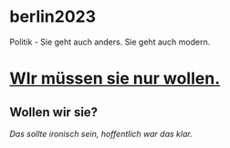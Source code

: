 # berlin2023
Politik - Sie geht auch anders. Sie geht auch modern.

# [WIr müssen sie nur wollen.](https://github.com/spookyahell/berlin2023/issues)
## Wollen wir sie?
_Das sollte ironisch sein, hoffentlich war das klar._
